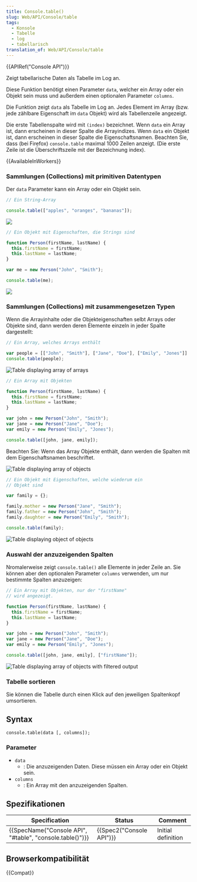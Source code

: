 ```yaml
---
title: Console.table()
slug: Web/API/Console/table
tags:
  - Konsole
  - Tabelle
  - log
  - tabellarisch
translation_of: Web/API/Console/table
---
```

{{APIRef("Console API")}}

Zeigt tabellarische Daten als Tabelle im Log an.

Diese Funktion benötigt einen Parameter `data`, welcher ein Array oder ein Objekt sein muss und außerdem einen optionalen Parameter `columns`.

Die Funktion zeigt `data` als Tabelle im Log an. Jedes Element im Array (bzw. jede zählbare Eigenschaft im `data` Objekt) wird als Tabellenzeile angezeigt.

Die erste Tabellenspalte wird mit `(index)` bezeichnet. Wenn `data` ein Array ist, dann erscheinen in dieser Spalte die Arrayindizes. Wenn `data` ein Objekt ist, dann erscheinen in dieser Spalte die Eigenschaftsnamen. Beachten Sie, dass (bei Firefox) `console.table` maximal 1000 Zeilen anzeigt. (Die erste Zeile ist die Überschriftszeile mit der Bezeichnung index).

{{AvailableInWorkers}}

### Sammlungen (Collections) mit primitiven Datentypen

Der `data` Parameter kann ein Array oder ein Objekt sein.

```js
// Ein String-Array

console.table(["apples", "oranges", "bananas"]);
```

![](https://mdn.mozillademos.org/files/8567/console-table-array.png)

```js
// Ein Objekt mit Eigenschaften, die Strings sind

function Person(firstName, lastName) {
  this.firstName = firstName;
  this.lastName = lastName;
}

var me = new Person("John", "Smith");

console.table(me);
```

![](https://mdn.mozillademos.org/files/8559/console-table-simple-object.png)

### Sammlungen (Collections) mit zusammengesetzen Typen

Wenn die Arrayinhalte oder die Objekteigenschaften selbt Arrays oder Objekte sind, dann werden deren Elemente einzeln in jeder Spalte dargestellt:

```js
// Ein Array, welches Arrays enthält

var people = [["John", "Smith"], ["Jane", "Doe"], ["Emily", "Jones"]]
console.table(people);
```

![Table displaying array of arrays](https://mdn.mozillademos.org/files/8561/console-table-array-of-array.png)

```js
// Ein Array mit Objekten

function Person(firstName, lastName) {
  this.firstName = firstName;
  this.lastName = lastName;
}

var john = new Person("John", "Smith");
var jane = new Person("Jane", "Doe");
var emily = new Person("Emily", "Jones");

console.table([john, jane, emily]);
```

Beachten Sie: Wenn das Array Objekte enthält, dann werden die Spalten mit dem Eigenschaftsnamen beschriftet.

![Table displaying array of objects](https://mdn.mozillademos.org/files/8563/console-table-array-of-objects.png)

```js
// Ein Objekt mit Eigenschaften, welche wiederum ein
// Objekt sind

var family = {};

family.mother = new Person("Jane", "Smith");
family.father = new Person("John", "Smith");
family.daughter = new Person("Emily", "Smith");

console.table(family);
```

![Table displaying object of objects](https://mdn.mozillademos.org/files/8565/console-table-object-of-objects.png)

### Auswahl der anzuzeigenden Spalten

Nromalerweise zeigt `console.table()` alle Elemente in jeder Zeile an. Sie können aber den optionalen Parameter `columns` verwenden, um nur bestimmte Spalten anzuzeigen:

```js
// Ein Array mit Objekten, nur der "firstName"
// wird angezeigt.

function Person(firstName, lastName) {
  this.firstName = firstName;
  this.lastName = lastName;
}

var john = new Person("John", "Smith");
var jane = new Person("Jane", "Doe");
var emily = new Person("Emily", "Jones");

console.table([john, jane, emily], ["firstName"]);
```

![Table displaying array of objects with filtered output](https://mdn.mozillademos.org/files/8569/console-table-array-of-objects-firstName-only.png)

### Tabelle sortieren

Sie können die Tabelle durch einen Klick auf den jeweiligen Spaltenkopf umsortieren.

## Syntax

    console.table(data [, columns]);

### Parameter

- `data`
  - : Die anzuzeigenden Daten. Diese müssen ein Array oder ein Objekt sein.
- `columns`
  - : Ein Array mit den anzuzeigenden Spalten.

## Spezifikationen

| Specification                                                                | Status                           | Comment            |
| ---------------------------------------------------------------------------- | -------------------------------- | ------------------ |
| {{SpecName("Console API", "#table", "console.table()")}} | {{Spec2("Console API")}} | Initial definition |

## Browserkompatibilität

{{Compat}}
